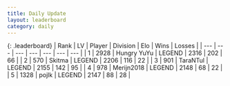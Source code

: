 ```yaml
---
title: Daily Update
layout: leaderboard
category: daily
---
```


{: .leaderboard}
| Rank | LV | Player | Division | Elo | Wins | Losses |
| --- | --- | --- | --- | --- | --- | --- |
| <span data-change="0">1</span> | 2928 | <span title="ID: 164871">Hungry YuYu</span> | LEGEND | <span data-change="29">2316</span> | <span data-change="11">202</span> | <span data-change="0">66</span> |
| <span data-change="0">2</span> | 570 | <span title="ID: 402846">Skitma</span> | LEGEND | <span data-change="0">2206</span> | <span data-change="0">116</span> | <span data-change="0">22</span> |
| <span data-change="0">3</span> | 901 | <span title="ID: 285323">TaraNTul</span> | LEGEND | <span data-change="0">2155</span> | <span data-change="0">142</span> | <span data-change="0">95</span> |
| <span data-change="0">4</span> | 978 | <span title="ID: 489101">Merijn2018</span> | LEGEND | <span data-change="-6">2148</span> | <span data-change="2">68</span> | <span data-change="1">22</span> |
| <span data-change="1">5</span> | 1328 | <span title="ID: 4783">pojlk</span> | LEGEND | <span data-change="11">2147</span> | <span data-change="6">88</span> | <span data-change="2">28</span> |